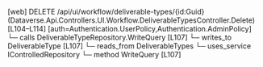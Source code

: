 [web] DELETE /api/ui/workflow/deliverable-types/{id:Guid}  (Dataverse.Api.Controllers.UI.Workflow.DeliverableTypesController.Delete)  [L104–L114] [auth=Authentication.UserPolicy,Authentication.AdminPolicy]
  └─ calls DeliverableTypeRepository.WriteQuery [L107]
  └─ writes_to DeliverableType [L107]
    └─ reads_from DeliverableTypes
  └─ uses_service IControlledRepository<DeliverableType>
    └─ method WriteQuery [L107]

